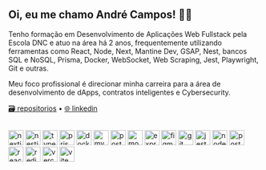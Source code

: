 <h2>Oi, eu me chamo André Campos! 🙋‍♂️</h2>
<div>
  <p>Tenho formação em Desenvolvimento de Aplicações Web Fullstack pela Escola DNC e atuo na área há 2 anos, frequentemente utilizando ferramentas como React, Node, Next, Mantine Dev, GSAP, Nest, bancos SQL e NoSQL, Prisma, Docker, WebSocket, Web Scraping, Jest, Playwright, Git e outras.</p>
  <p>Meu foco profissional é direcionar minha carreira para a área de desenvolvimento de dApps, contratos inteligentes e Cybersecurity.</p>
  <a href="https://github.com/DDR23?tab=repositories">🗃️ repositorios</a>
  •
  <a href="https://www.linkedin.com/in/ddr23/">🌐 linkedin</a>
</div>

##

<div align="left">
  <img src="https://skillicons.dev/icons?i=nextjs" height="30" alt="nextjs logo"  />
  <img src="https://skillicons.dev/icons?i=nestjs" height="30" alt="nestjs logo"  />
  <img src="https://skillicons.dev/icons?i=ts" height="30" alt="typescript logo"  />
  <img src="https://skillicons.dev/icons?i=prisma" height="30" alt="prisma logo"  />
  <img src="https://skillicons.dev/icons?i=docker" height="30" alt="docker logo"  />
  <img src="https://skillicons.dev/icons?i=mysql" height="30" alt="mysql logo"  />
  <img src="https://skillicons.dev/icons?i=postgres" height="30" alt="postgresql logo"  />
  <img src="https://skillicons.dev/icons?i=mongodb" height="30" alt="mongodb logo"  />
  <img src="https://skillicons.dev/icons?i=express" height="30" alt="express logo"  />
  <img src="https://skillicons.dev/icons?i=figma" height="30" alt="figma logo"  />
  <img src="https://skillicons.dev/icons?i=git" height="30" alt="git logo"  />
  <img src="https://skillicons.dev/icons?i=jest" height="30" alt="jest logo"  />
  <img src="https://skillicons.dev/icons?i=nodejs" height="30" alt="nodejs logo"  />
  <img src="https://skillicons.dev/icons?i=postman" height="30" alt="postman logo"  />
  <img src="https://skillicons.dev/icons?i=react" height="30" alt="react logo"  />
  <img src="https://skillicons.dev/icons?i=redis" height="30" alt="redis logo"  />
  <img src="https://skillicons.dev/icons?i=vercel" height="30" alt="vercel logo"  />
  <img src="https://skillicons.dev/icons?i=vite" height="30" alt="vite logo"  />
</div>
